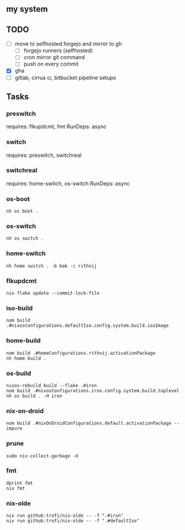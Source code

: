## my system

## TODO

- [ ] move to selfhosted forgejo and mirror to gh
  - [ ] forgejo runners (selfhosted)
  - [ ] cron mirror git command
  - [ ] push on every commit
- [x] gha
- [ ] gitlab, cirrus ci, bitbucket pipeline setups

## Tasks

### preswitch

requires: flkupdcmt, fmt
RunDeps: async

### switch

requires: preswitch, switchreal

### switchreal

requires: home-switch, os-switch
RunDeps: async

### os-boot

```
nh os boot .
```

### os-switch

```
nh os switch .
```

### home-switch

```
nh home switch . -b bak -c rithvij
```

### flkupdcmt

```
nix flake update --commit-lock-file
```

### iso-build

```
nom build .#nixosConfigurations.defaultIso.config.system.build.isoImage
```

### home-build

```
nom build .#homeConfigurations.rithvij.activationPackage
nh home build .
```

### os-build

```
nixos-rebuild build --flake .#iron
nom build .#nixosConfigurations.iron.config.system.build.toplevel
nh os build . -H iron
```

### nix-on-droid

```
nom build .#nixOnDroidConfigurations.default.activationPackage --impure
```

### prune

```
sudo nix-collect-garbage -d
```

### fmt

```
dprint fmt
nix fmt
```

### nix-olde

```
nix run github:trofi/nix-olde -- -f ".#iron"
nix run github:trofi/nix-olde -- -f ".#defaultIso"
```
